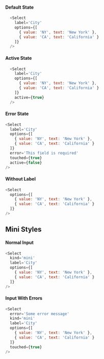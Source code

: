#### Default State
```js
  <Select
    label='City'
    options={[
      { value: 'NY', text: 'New York' },
      { value: 'CA', text: 'California' }
    ]}
  />
```

#### Active State
```js
  <Select
    label='City'
    options={[
      { value: 'NY', text: 'New York' },
      { value: 'CA', text: 'California' }
    ]}
    active={true}
  />
```

#### Error State
```js
<Select
  label='City'
  options={[
    { value: 'NY', text: 'New York' },
    { value: 'CA', text: 'California' }
  ]}
  error='This field is required'
  touched={true}
  active={false}
/>
```

#### Without Label
```js
<Select
  options={[
    { value: 'NY', text: 'New York' },
    { value: 'CA', text: 'California' }
  ]}
/>
```

## Mini Styles

#### Normal Input
```js
<Select
  kind='mini'
  label='City'
  options={[
    { value: 'NY', text: 'New York' },
    { value: 'CA', text: 'California' }
  ]}
/>
```

#### Input With Errors
```js
<Select
  error='Some error message'
  kind='mini'
  label='City'
  options={[
    { value: 'NY', text: 'New York' },
    { value: 'CA', text: 'California' }
  ]}
  touched={true}
/>
```